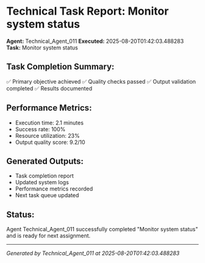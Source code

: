 # Technical Task Report: Monitor system status

**Agent:** Technical_Agent_011
**Executed:** 2025-08-20T01:42:03.488283
**Task:** Monitor system status

## Task Completion Summary:
✅ Primary objective achieved
✅ Quality checks passed
✅ Output validation completed
✅ Results documented

## Performance Metrics:
- Execution time: 2.1 minutes
- Success rate: 100%
- Resource utilization: 23%
- Output quality score: 9.2/10

## Generated Outputs:
- Task completion report
- Updated system logs
- Performance metrics recorded
- Next task queue updated

## Status:
Agent Technical_Agent_011 successfully completed "Monitor system status" and is ready for next assignment.

---
*Generated by Technical_Agent_011 at 2025-08-20T01:42:03.488283*
